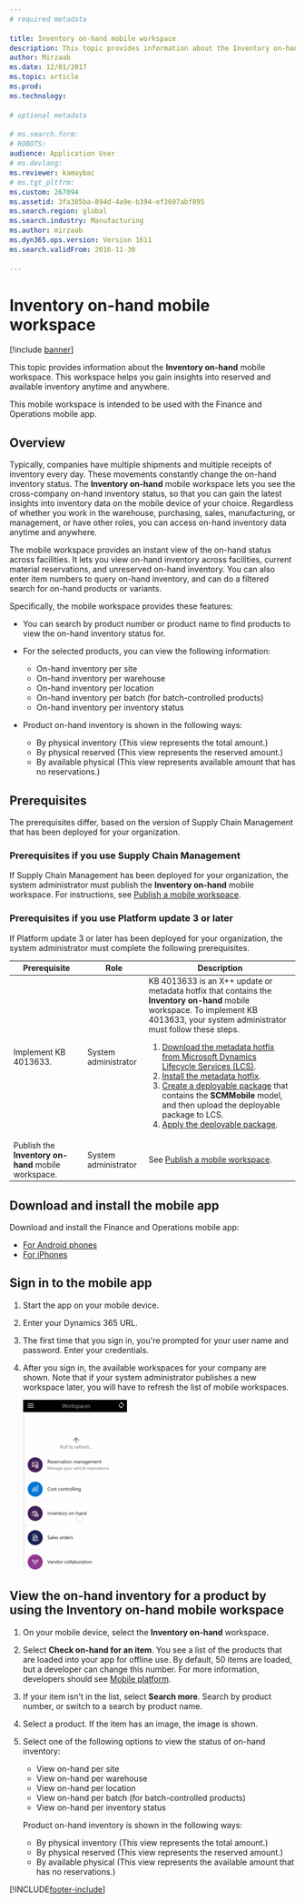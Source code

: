 ```yaml
---
# required metadata

title: Inventory on-hand mobile workspace
description: This topic provides information about the Inventory on-hand mobile workspace. This workspace helps you gain mobile insights into reserved and available inventory anytime and anywhere.
author: Mirzaab
ms.date: 12/01/2017
ms.topic: article
ms.prod: 
ms.technology: 

# optional metadata

# ms.search.form: 
# ROBOTS: 
audience: Application User
# ms.devlang: 
ms.reviewer: kamaybac
# ms.tgt_pltfrm: 
ms.custom: 267094
ms.assetid: 3fa385ba-894d-4a9e-b394-ef3697abf895
ms.search.region: global
ms.search.industry: Manufacturing
ms.author: mirzaab
ms.dyn365.ops.version: Version 1611
ms.search.validFrom: 2016-11-30

---
```


# Inventory on-hand mobile workspace

[!include [banner](../includes/banner.md)]

This topic provides information about the **Inventory on-hand** mobile workspace. This workspace helps you gain insights into reserved and available inventory anytime and anywhere.

This mobile workspace is intended to be used with the Finance and Operations mobile app.

## Overview
Typically, companies have multiple shipments and multiple receipts of inventory every day. These movements constantly change the on-hand inventory status. The **Inventory on-hand** mobile workspace lets you see the cross-company on-hand inventory status, so that you can gain the latest insights into inventory data on the mobile device of your choice. Regardless of whether you work in the warehouse, purchasing, sales, manufacturing, or management, or have other roles, you can access on-hand inventory data anytime and anywhere. 

The mobile workspace provides an instant view of the on-hand status across facilities. It lets you view on-hand inventory across facilities, current material reservations, and unreserved on-hand inventory. You can also enter item numbers to query on-hand inventory, and can do a filtered search for on-hand products or variants. 

Specifically, the mobile workspace provides these features:

-   You can search by product number or product name to find products to view the on-hand inventory status for.
-   For the selected products, you can view the following information:

    -   On-hand inventory per site
    -   On-hand inventory per warehouse
    -   On-hand inventory per location
    -   On-hand inventory per batch (for batch-controlled products)
    -   On-hand inventory per inventory status
    
-   Product on-hand inventory is shown in the following ways:

    -   By physical inventory (This view represents the total amount.)
    -   By physical reserved (This view represents the reserved amount.)
    -   By available physical (This view represents available amount that has no reservations.)

## Prerequisites
The prerequisites differ, based on the version of Supply Chain Management that has been deployed for your organization.

### Prerequisites if you use Supply Chain Management
If Supply Chain Management has been deployed for your organization, the system administrator must publish the **Inventory on-hand** mobile workspace. For instructions, see [Publish a mobile workspace](../../fin-ops-core/dev-itpro/mobile-apps/publish-mobile-workspace.md).

### Prerequisites if you use Platform update 3 or later 
If Platform update 3 or later has been deployed for your organization, the system administrator must complete the following prerequisites. 

<table>
<thead>
<tr class="header">
<th>Prerequisite</th>
<th>Role</th>
<th>Description</th>
</tr>
</thead>
<tbody>
<tr class="odd">
<td>Implement KB 4013633.</td>
<td>System administrator</td>

<td>KB 4013633 is an X++ update or metadata hotfix that contains the <strong>Inventory on-hand</strong> mobile workspace. To implement KB 4013633, your system administrator must follow these steps.
<ol>
<li><a href="/dynamics365/fin-ops-core/dev-itpro/migration-upgrade/download-hotfix-lcs">Download the metadata hotfix from Microsoft Dynamics Lifecycle Services (LCS)</a>.</li>
<li><a href="/dynamics365/fin-ops-core/dev-itpro/migration-upgrade/install-metadata-hotfix-package">Install the metadata hotfix</a>.</li>
<li><a href="/dynamics365/fin-ops-core/dev-itpro/deployment/create-apply-deployable-package">Create a deployable package</a> that contains the <strong>SCMMobile</strong> model, and then upload the deployable package to LCS.</li>
<li><a href="/dynamics365/fin-ops-core/dev-itpro/deployment/apply-deployable-package-system">Apply the deployable package</a>.</li>

</ol></td>
</tr>
<tr class="even">
<td>Publish the <strong>Inventory on-hand</strong> mobile workspace.</td>
<td>System administrator</td>
<td>See <a href="/dynamics365/fin-ops-core/dev-itpro/mobile-apps/publish-mobile-workspace">Publish a mobile workspace</a>.</td>
</tr>
</tbody>
</table>

## Download and install the mobile app

Download and install the Finance and Operations mobile app:

-   [For Android phones](https://go.microsoft.com/fwlink/?linkid=850662)
-   [For iPhones](https://go.microsoft.com/fwlink/?linkid=850663)

## Sign in to the mobile app

1.  Start the app on your mobile device.
2.  Enter your Dynamics 365 URL.
3.  The first time that you sign in, you're prompted for your user name and password. Enter your credentials.
4.  After you sign in, the available workspaces for your company are shown. Note that if your system administrator publishes a new workspace later, you will have to refresh the list of mobile workspaces.

    [![Pull to refresh.](./media/pull-to-refresh-list-of-workspaces-183x300.png)](./media/pull-to-refresh-list-of-workspaces.png)

## View the on-hand inventory for a product by using the Inventory on-hand mobile workspace

1.  On your mobile device, select the **Inventory on-hand** workspace.

2.  Select **Check on-hand for an item**. You see a list of the products that are loaded into your app for offline use. By default, 50 items are loaded, but a developer can change this number. For more information, developers should see [Mobile platform](../../fin-ops-core/dev-itpro/mobile-apps/platform/mobile-platform-home-page.md).
3.  If your item isn't in the list, select **Search more**. Search by product number, or switch to a search by product name.

4.  Select a product. If the item has an image, the image is shown.
5.  Select one of the following options to view the status of on-hand inventory:

    -   View on-hand per site
    -   View on-hand per warehouse
    -   View on-hand per location
    -   View on-hand per batch (for batch-controlled products)
    -   View on-hand per inventory status

    Product on-hand inventory is shown in the following ways:
    -   By physical inventory (This view represents the total amount.)
    -   By physical reserved (This view represents the reserved amount.)
    -   By available physical (This view represents the available amount that has no reservations.)


[!INCLUDE[footer-include](../../includes/footer-banner.md)]